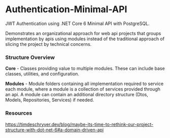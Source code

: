 # Authentication-Minimal-API
JWT Authentication using .NET Core 6 Minimal API with PostgreSQL.  

Demonstrates an organizational approach for web api projects that groups implementation by apis using modules instead of the traditional approach of slicing the project by technical concerns.  

### Structure Overview
**Core** - Classes providing value to multiple modules.  These can include base classes, utilities, and configuration.

**Modules** - Module folders containing all implementation required to service each module, where a module is a collection of services provided through an api.  A module can contain an additional directory structure (Dtos, Models, Repositories, Services) if needed.

### Resources
https://timdeschryver.dev/blog/maybe-its-time-to-rethink-our-project-structure-with-dot-net-6#a-domain-driven-api
